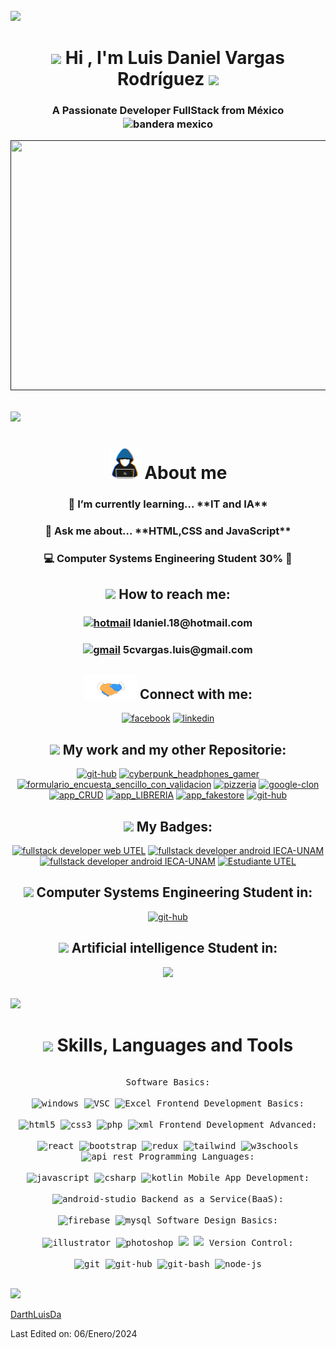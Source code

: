 <!--Primera Linea .gift-->
<br>
<img src="https://user-images.githubusercontent.com/73097560/115834477-dbab4500-a447-11eb-908a-139a6edaec5c.gif">
<br>
<!--.gift + Saludo + .gift-->
<h1 align="center">
<img src="https://image.space.rakuten.co.jp/lg01/98/0001006098/24/img0cd74f78zik7zj.gif" width= 35 px>
<b>Hi , I'm Luis Daniel Vargas Rodríguez</b>
<img src="https://media.giphy.com/media/hvRJCLFzcasrR4ia7z/giphy.gif" width= 35 px>
</h1>
<!--Quien soy? + .gift-->
<h3 align="center">A Passionate Developer FullStack from México<img align="center" src="https://th.bing.com/th/id/R.30604a1f63fe70bc5425d915a89f4e88?rik=mi%2f3NXK7eWiuvQ&riu=http%3a%2f%2fi67.photobucket.com%2falbums%2fh317%2fal7n6awi%2fflags%2fAnimated-Flag-Mexico.gif&ehk=a2iV%2b3ovS4hm496so3NSldzWjES5QEA0sAFedqq8w7g%3d&risl=&pid=ImgRaw&r=0" alt="bandera mexico" height="35" width="50"></h3>
<p align="center">
<a href=""><img src="https://i.pinimg.com/originals/f1/ed/a4/f1eda4768df8d8135c779772f2833e88.gif" height="400" width="2200"></a>
</p>
<!--Segunda Linea .gift-->
<br>
<img src="https://user-images.githubusercontent.com/73097560/115834477-dbab4500-a447-11eb-908a-139a6edaec5c.gif">
<br>

<!--Mas sobre mi + .gift-->
<h1 align="center">
<img src="https://github.com/0xAbdulKhalid/0xAbdulKhalid/raw/main/assets/mdImages/about_me.gif" width= 50 px>
<b>About me</b>
</h1>

<h3 align="center">🤖 I’m currently learning... **IT and IA**</h3>
<h3 align="center">💬 Ask me about... **HTML,CSS and JavaScript**</h3>
<h3 align="center">💻 Computer Systems Engineering Student 30% 🔋</h3>

<!--Me puedes encontrar-->
<h2 align="center">
<img src="https://th.bing.com/th/id/R.d7d4d0d1615c4a2ae8c30703fb78e02d?rik=25IYpgcGqZhRRg&riu=http%3a%2f%2fwww.bestgraph.com%2fgifs%2finfo%2fe_mails%2fe_mails-11.gif&ehk=j9JxI7PoTF2OKbHGq77R0AzL8L%2fmBXNCXbnCSkyekhA%3d&risl=&pid=ImgRaw&r=0" width= 40 px>
<b>How to reach me:</b>
</h2>
<!--Correo-->

<h3 align="center">
<a href="https://login.live.com/login.srf?wa=wsignin1.0&rpsnv=19&ct=1704121657&rver=7.0.6738.0&wp=MBI_SSL&wreply=https%3a%2f%2foutlook.live.com%2fowa%2f%3fcobrandid%3dab0455a0-8d03-46b9-b18b-df2f57b9e44c%26nlp%3d1%26deeplink%3dowa%252f%253frealm%253dhotmail.com%26RpsCsrfState%3dba533e68-6cda-380e-ec8a-5cff28173b5f&id=292841&aadredir=1&whr=hotmail.com&CBCXT=out&lw=1&fl=dob%2cflname%2cwld&cobrandid=ab0455a0-8d03-46b9-b18b-df2f57b9e44c" target="blank"><img src="https://wowjohn.com/wp-content/uploads/2022/05/hotmail-logo-png-1-Transparent-Images.png" alt="hotmail" width= 65 px /></a>
ldaniel.18@hotmail.com
</h3>
<!--Correo 2-->
<h3 align="center">
<a href="https://accounts.google.com/InteractiveLogin/identifier?continue=https%3A%2F%2Fmail.google.com%2Fmail%2Fu%2F0%2F%3Fhl%3Des-419&emr=1&followup=https%3A%2F%2Fmail.google.com%2Fmail%2Fu%2F0%2F%3Fhl%3Des-419&hl=es-419&osid=1&passive=1209600&service=mail&ifkv=ASKXGp2TBFyvbCrJbedBY0xNbBNPlNiRtkIKvSfBZ3-NmDIRIe60TIl59w-kj2x6a3lkA8v3-M06hg&theme=glif&flowName=GlifWebSignIn&flowEntry=ServiceLogin" target="blank"><img src="https://i.pinimg.com/originals/72/6d/02/726d025f49feae4c521d84681355bea4.png" alt="gmail" width= 65 px /></a>
5cvargas.luis@gmail.com
</h3>

<!--Conecta conmigo + .gift-->
<h2 align="center">
<img src="https://github.com/0xAbdulKhalid/0xAbdulKhalid/raw/main/assets/mdImages/handshake.gif" width= 85 px>
<b>Connect with me:</b>
</h2>
<!--Aqui conecta el Facebook-->
<p align="center">
<a href="https://www.facebook.com/profile.php?id=100026963329783" target="blank"><img src="https://ibrl.aces.illinois.edu/wp-content/uploads/2018/03/facebook-logo.png" alt="facebook" width= 75 px /></a>
<a href="https://www.linkedin.com/in/luisdavargasdesarrolladorwebfullstack/" target="blank"><img src="https://pngimg.com/uploads/linkedIn/linkedIn_PNG7.png" alt="linkedin" width= 65 px /></a>
</p>

<!--Mi Trabajo-->
<h2 align="center">
<img src="https://media.giphy.com/media/iY8CRBdQXODJSCERIr/giphy.gif" width= 40 px>
<b>My work and my other Repositorie:</b>
</h2>
<!--Aqui conecta el GitHub y las paginas-->
<p align="center">
<a href="https://github.com/DarthLuisDa?tab=repositories" target="blank"><img src="https://cdn2.iconfinder.com/data/icons/social-media-iconez/64/GitHub-1024.png" alt="git-hub" width= 65 px /></a>
<a href="https://darthluisda.github.io/CyberPunk_Headphones_Gamer" target="blank"><img src="https://s3.amazonaws.com/media-p.slid.es/uploads/borismatosmorillo/images/126981/daftpunktocat-thomas.gif" 
alt="cyberpunk_headphones_gamer" width= 85 px /></a>
<a href="https://darthluisda.github.io/Formulario_Encuesta_Sencillo_con_Validacion/" target="blank"><img src="https://pluspng.com/img-png/github-logo-png-github-logos-and-usage-github-800x665.png" alt="formulario_encuesta_sencillo_con_validacion" width= 85 px /></a>
<a href="https://darthluisda.github.io/Flexbox_y_CSS_Grid/" target="blank"><img src="https://pluspng.com/img-png/github-logo-png-github-logos-and-usage-github-800x665.png" alt="pizzeria" width= 85 px /></a>
<a href="https://darthluisda.github.io/google_clone/" target="blank"><img src="https://raw.githubusercontent.com/gist/ManulMax/2d20af60d709805c55fd784ca7cba4b9/raw/bcfeac7604f674ace63623106eb8bb8471d844a6/github.gif" alt="google-clon" width= 85 px /></a>
<a href="https://darthluisda.github.io/App_CRUD/" target="blank"><img src="https://octodex.github.com/images/daftpunktocat-guy.gif" alt="app_CRUD" width= 85 px /></a>
<a href="https://darthluisda.github.io/App_de_Libreria/" target="blank"><img src="https://pluspng.com/img-png/github-logo-png-github-logos-and-usage-github-800x665.png" alt="app_LIBRERIA" width= 85 px /></a>
<a href="https://github.com/DarthLuisDa/App_Fakestore" target="blank"><img src="https://pluspng.com/img-png/github-logo-png-github-logos-and-usage-github-800x665.png" alt="app_fakestore" width= 85 px /></a>
<a href="https://github.com/LuisDaniel-byte?tab=repositories" target="blank"><img src="https://pbs.twimg.com/media/Ded6FRqVwAENGIj.png" alt="git-hub" width= 65 px /></a>
</p>

<!--Mis Insignias-->
<h2 align="center">
<img src="https://i.gifer.com/origin/d7/d755a0e1aa4dca488626cc82bbfda518.gif" width= 40 px>
<b>My Badges:</b>
</h2>
<!--Insignias-->
<p align="center">
<a href="https://www.credly.com/badges/018e885f-efc8-4bd2-9f3e-df6d01706f45" target="blank"><img src="https://images.credly.com/size/340x340/images/9005f548-740e-4af7-95ac-d2e10320a33e/image.png" alt="fullstack developer web UTEL" width= 110 px /></a>
<a href="https://drive.google.com/file/d/1QbQNK9ZKTYugPi_R2O66InaQxsc_kyae/view?usp=sharing" target="blank"><img src="https://server.talentotechgto.com.mx/storage/reconocimientos/653ad360b8e4a/reconocimientoiecasmall.jpg" alt="fullstack developer android IECA-UNAM" width= 110 px /></a>
<a href="https://drive.google.com/file/d/14imXxd3VKbytGZVo8s4qr1dg4mR9G6ie/view?usp=sharing" target="blank"><img src="https://imgv2-1-f.scribdassets.com/img/document/445958545/original/3fd5d54a7d/1625382061?v=1" alt="fullstack developer android IECA-UNAM" width= 110 px height= 85 px/></a>
<a href="https://drive.google.com/file/d/1MW_d8FBlU75KPxPL2QabXlISJ0uaBP5b/view?usp=sharing" target="blank"><img src="https://d20ohkaloyme4g.cloudfront.net/img/document_thumbnails/3e6c6bd0b9bc606e12e78af1452f3056/thumb_1200_1553.png" alt="Estudiante UTEL" width= 110 px height= 85 px/></a>
</p>

<!--Estudiante UTEL-->
<h2 align="center">
<img src="https://bestanimations.com/media/books/1551224852page-turning-book-animation-19.gif" width= 40 px>
<b>Computer Systems Engineering Student in:</b>
</h2>
<!--Página UTEL-->
<p align="center">
<a href="https://uteluniversidad.mx/s/utel?https://uteluniversidad.mx/p/utel-formacion&msclkid=4c70453074ce11bbd41120a2aeb583ad" target="blank"><img src="https://utel.edu.mx/_next/image?url=https:%2F%2Fcmsutel.s3.amazonaws.com%2FLogo_Utel_University_01_02_3f5ca7d221.png&w=2048&q=75" alt="git-hub" width= 110 px/></a>
</p>

<!--Estudiante UCAMP-->
<h2 align="center">
<img src="https://info.universal-robots.com/hubfs/UR5_Wave-1.gif" width= 40 px>
<b>Artificial intelligence Student in:</b>
</h2>
<!--Página UCAMP-->
<p align="center">
<a href="https://ucamp.io/" target="blank"><img src="https://ucamp.io/repositorio/uploads/2022/05/utel-empresas.png" width= 110 px/></a>
</p>

<!--Tercera Linea .gift-->
<br>
<img src="https://user-images.githubusercontent.com/73097560/115834477-dbab4500-a447-11eb-908a-139a6edaec5c.gif">
<br>
 
<!--Habilidades, Lenguajes y Herramientas + .gift-->
<h1 align="center">
<img src="https://media2.giphy.com/media/QssGEmpkyEOhBCb7e1/giphy.gif?cid=ecf05e47a0n3gi1bfqntqmob8g9aid1oyj2wr3ds3mg700bl&rid=giphy.gi" width="40">
<b>Skills, Languages and Tools</b>
</h1>

<div> <!--Esta etiqueta genera la division-->
<p style="display: inline-block;" align="center"> <!--Esta etiqueta es para contener todo-->
<kbd> <!--Esta etiqueta crea el Cuadro-->
<span align="center">Software Basics:</span>
<br>  <!--Lineas de Salto-->
<br> <!--Lineas de Salto-->
<!--Imagenes dentro del Display-->
<img src="https://www.jbhifi.business/Images/windows-11.png" alt="windows" width= 93 px/> 
<img src="https://cdn.jsdelivr.net/gh/devicons/devicon/icons/vscode/vscode-original.svg" alt="VSC" width= 65 px /> 
<img src="https://cdn.iconscout.com/icon/free/png-256/microsoft-excel-1411847-1194336.png" alt="Excel" width= 65 px /> 
</kbd> <!--Esta etiqueta crea el Cuadro-->
<kbd> <!--Esta etiqueta crea el Cuadro-->
<span align="center">Frontend Development Basics:</span>
<br>  <!--Lineas de Salto-->
<br> <!--Lineas de Salto-->
<!--Imagenes dentro del Display-->
<img src="https://cdn.jsdelivr.net/gh/devicons/devicon/icons/html5/html5-original.svg" alt="html5" width= 65 px /> 
<img src="https://cdn.jsdelivr.net/gh/devicons/devicon/icons/css3/css3-original.svg" alt="css3" width= 65 px /> 
<img src="https://cdn.jsdelivr.net/gh/devicons/devicon/icons/php/php-original.svg" alt="php" width= 65 px />
<img src="https://cdn-icons-png.flaticon.com/512/136/136526.png" alt="xml" width= 65 px />
</kbd> <!--Esta etiqueta crea el Cuadro-->
<kbd> <!--Esta etiqueta crea el Cuadro-->
<span align="center">Frontend Development Advanced:</span>
<br>  <!--Lineas de Salto-->
<br> <!--Lineas de Salto-->
<!--Imagenes dentro del Display-->
<img src="https://cdn.jsdelivr.net/gh/devicons/devicon/icons/react/react-original.svg" alt="react" width= 65 px /> 
<img src="https://cdn.jsdelivr.net/gh/devicons/devicon/icons/bootstrap/bootstrap-original.svg" alt="bootstrap" width= 65 px /> 
<img src="https://cdn.jsdelivr.net/gh/devicons/devicon/icons/redux/redux-original.svg" alt="redux" width= 65 px /> 
<img src="https://cdn.jsdelivr.net/gh/devicons/devicon/icons/tailwindcss/tailwindcss-plain.svg" alt="tailwind" width= 65 px /> 
<img src="https://logospng.org/download/w3schools/w3schools-1536.png" alt="w3schools" width= 65 px /> 
<img src="https://saasradar.net/wp-content/uploads/2022/03/api_rest.png" alt="api rest" width= 115 px/> 
</kbd> <!--Esta etiqueta crea el Cuadro-->
<kbd> <!--Esta etiqueta crea el Cuadro-->
<span align="center">Programming Languages:</span>
<br>  <!--Lineas de Salto-->
<br> <!--Lineas de Salto-->
<!--Imagenes dentro del Display-->
<img src="https://cdn.jsdelivr.net/gh/devicons/devicon/icons/javascript/javascript-original.svg" alt="javascript" width= 65 px /> 
<img src="https://cdn.jsdelivr.net/gh/devicons/devicon/icons/csharp/csharp-original.svg" alt="csharp" width= 65 px /> 
<img src="https://cdn.jsdelivr.net/gh/devicons/devicon/icons/kotlin/kotlin-original.svg" alt="kotlin" width= 65 px /> 
</kbd> <!--Esta etiqueta crea el Cuadro-->
<kbd> <!--Esta etiqueta crea el Cuadro-->
<span align="center">Mobile App Development:</span>
<br>  <!--Lineas de Salto-->
<br> <!--Lineas de Salto-->
<!--Imagenes dentro del Display-->
<img src="https://cdn.jsdelivr.net/gh/devicons/devicon/icons/androidstudio/androidstudio-original.svg"  alt="android-studio" width= 65 px/>
</kbd> <!--Esta etiqueta crea el Cuadro-->
<kbd> <!--Esta etiqueta crea el Cuadro-->
<span align="center">Backend as a Service(BaaS):</span>
<br>  <!--Lineas de Salto-->
<br> <!--Lineas de Salto-->
<!--Imagenes dentro del Display-->
<img src="https://www.vectorlogo.zone/logos/firebase/firebase-icon.svg" alt="firebase" width= 65 px /> 
<img src="https://cdn.jsdelivr.net/gh/devicons/devicon/icons/mysql/mysql-original-wordmark.svg" alt="mysql" width= 65 px />
</kbd> <!--Esta etiqueta crea el Cuadro-->
<kbd> <!--Esta etiqueta crea el Cuadro-->
<span align="center">Software Design Basics:</span>
<br>  <!--Lineas de Salto-->
<br> <!--Lineas de Salto-->
<!--Imagenes dentro del Display-->
<img src="https://cdn.jsdelivr.net/gh/devicons/devicon/icons/illustrator/illustrator-line.svg" alt="illustrator" width= 65 px /> 
<img src="https://cdn.jsdelivr.net/gh/devicons/devicon/icons/photoshop/photoshop-line.svg" alt="photoshop" width= 65 px />
<img src="https://cdn.jsdelivr.net/gh/devicons/devicon/icons/premierepro/premierepro-original.svg" width= 65 px />
<img src="https://cdn.jsdelivr.net/gh/devicons/devicon/icons/aftereffects/aftereffects-original.svg" width= 65 px />
</kbd> <!--Esta etiqueta crea el Cuadro-->
<kbd> <!--Esta etiqueta crea el Cuadro-->
<span align="center">Version Control:</span>
<br>  <!--Lineas de Salto-->
<br> <!--Lineas de Salto-->
<!--Imagenes dentro del Display-->
<img src="https://cdn.jsdelivr.net/gh/devicons/devicon/icons/git/git-original.svg" alt="git" width= 65 px /> 
<img src="https://cdn2.iconfinder.com/data/icons/social-media-iconez/64/GitHub-1024.png" alt="git-hub" width= 65 px /> 
<img src="https://hasura.io/blog/content/images/downloaded_images/setting-up-git-bash-for-windows-e26b59e44257/1-Je4yF-xdHEluVvmS0qw8JQ.png" alt="git-bash" width= 65 px /> 
<img src="https://cdn4.iconfinder.com/data/icons/logos-3/454/nodejs-new-pantone-white-1024.png" alt="node-js" width= 65 px /> 
</kbd> <!--Esta etiqueta crea el Cuadro-->
</p>  <!--Esta etiqueta es para contener todo-->
</div> <!--Esta etiqueta genera la division-->

<!--Cuarta Linea .gift-->
<br>
<img src="https://user-images.githubusercontent.com/73097560/115834477-dbab4500-a447-11eb-908a-139a6edaec5c.gif">
<br>

[DarthLuisDa](https://github.com/DarthLuisDa)

Last Edited on: 06/Enero/2024

<!--Despegable-->  
<!--<details>
<summary font-size= 30px; align="center">Skills, Languages and Tools</summary> <!--Para desplegar contenido-->  
<!--<div>
<!--Aqui va todo el contenido-->  
<!--</div>


 
<!--Software Básico + .png-->
<!--<h3 align="left">Software Basics:</h3>
<p align="left">
<a href="" target="_blank" rel="noreferrer"> <img src="https://www.jbhifi.business/Images/windows-11.png" alt="windows" width= 80 px/> </a> 
<a href="" target="_blank" rel="noreferrer"> <img src="https://cdn.jsdelivr.net/gh/devicons/devicon/icons/vscode/vscode-original.svg" alt="VSC" width= 55 px/> </a> 
<a href="" target="_blank" rel="noreferrer"> <img src="https://cdn.iconscout.com/icon/free/png-256/microsoft-excel-1411847-1194336.png" alt="Excel" width= 55 px /> </a> 
</p>
<!--Frontend Básico + .png-->
<!--<h3 align="right">Frontend Development Basics:</h3>
<p align="right">
<a href="https://www.w3.org/html/" target="_blank" rel="noreferrer"> <img src="https://cdn.jsdelivr.net/gh/devicons/devicon/icons/html5/html5-original.svg" alt="html5" width= 55 px /> </a> 
<a href="https://www.w3schools.com/css/" target="_blank" rel="noreferrer"> <img src="https://cdn.jsdelivr.net/gh/devicons/devicon/icons/css3/css3-original.svg" alt="css3" width= 55 px/> </a> 
<a href="" target="_blank" rel="noreferrer"> <img src="https://cdn.jsdelivr.net/gh/devicons/devicon/icons/php/php-original.svg" alt="php" width= 55 px/> </a> 
<a href="" target="_blank" rel="noreferrer"> <img src="https://cdn-icons-png.flaticon.com/512/136/136526.png" alt="xml" width= 55 px /> </a> 
</p>
<!--Frontend Avanzado + .png-->
<!--<h3 align="left">Frontend Development Advanced:</h3>
<p align="left">
<a href="https://reactjs.org/" target="_blank" rel="noreferrer"> <img src="https://cdn.jsdelivr.net/gh/devicons/devicon/icons/react/react-original.svg" alt="react" width= 55 px/> </a> 
<a href="https://getbootstrap.com" target="_blank" rel="noreferrer"> <img src="https://cdn.jsdelivr.net/gh/devicons/devicon/icons/bootstrap/bootstrap-original.svg" alt="bootstrap" width= 55 px/> </a> 
<a href="https://redux.js.org" target="_blank" rel="noreferrer"> <img src="https://cdn.jsdelivr.net/gh/devicons/devicon/icons/redux/redux-original.svg" alt="redux" width= 55 px/> </a> 
<a href="https://tailwindcss.com/" target="_blank" rel="noreferrer"> <img src="https://cdn.jsdelivr.net/gh/devicons/devicon/icons/tailwindcss/tailwindcss-plain.svg" alt="tailwind" width= 55 px/> </a> 
<a href="" target="_blank" rel="noreferrer"> <img src="https://logospng.org/download/w3schools/w3schools-1536.png" alt="w3school" width= 55 px/> </a> 
<a href="" target="_blank" rel="noreferrer"> <img src="https://saasradar.net/wp-content/uploads/2022/03/api_rest.png" alt="api rest" width= 80 px/> </a> 
</p>
<!--Lenguajes de Programación + .png-->
<!--<h3 align="right">Programming Languages:</h3>
<p align="right">
<a href="https://developer.mozilla.org/en-US/docs/Web/JavaScript" target="_blank" rel="noreferrer"> <img src="https://cdn.jsdelivr.net/gh/devicons/devicon/icons/javascript/javascript-original.svg" alt="javascript" width= 55 px/> </a> 
<a href="https://www.w3schools.com/cs/" target="_blank" rel="noreferrer"> <img src="https://cdn.jsdelivr.net/gh/devicons/devicon/icons/csharp/csharp-original.svg" alt="csharp" width= 55 px/> </a> 
<a href="" target="_blank" rel="noreferrer"> <img src="https://cdn.jsdelivr.net/gh/devicons/devicon/icons/kotlin/kotlin-original.svg" alt="kotlin" width= 55 px/> </a> 
</p>
<!--Programación Celular + .png-->
<!--<h3 align="left">Mobile App Development:</h3>
<p align="left">
<a href="https://developer.android.com" target="_blank" rel="noreferrer"> <img src="https://cdn.jsdelivr.net/gh/devicons/devicon/icons/androidstudio/androidstudio-original.svg" alt="android" width= 55 px/></a>
</p>
<!--Diseño Backend + .png-->
<!--<h3 align="right">Backend as a Service(BaaS):</h3>
<p align="right">
<a href="https://firebase.google.com/" target="_blank" rel="noreferrer"> <img src="https://www.vectorlogo.zone/logos/firebase/firebase-icon.svg" alt="firebase" width= 55 px/> </a> 
<a href="" target="_blank" rel="noreferrer"> <img src="https://cdn.jsdelivr.net/gh/devicons/devicon/icons/mysql/mysql-original-wordmark.svg" alt="mysql" width= 55 px/> </a> 
</p>
<!--Diseño Básico + .png-->
<!--<h3 align="left">Software Design Basics:</h3>
<p align="left">
<a href="https://www.adobe.com/in/products/illustrator.html" target="_blank" rel="noreferrer"> <img src="https://www.vectorlogo.zone/logos/adobe_illustrator/adobe_illustrator-icon.svg" alt="illustrator" width= 55 px/> </a> 
<a href="https://www.photoshop.com/en" target="_blank" rel="noreferrer"> <img src="https://raw.githubusercontent.com/devicons/devicon/master/icons/photoshop/photoshop-line.svg" alt="photoshop" width= 55 px/> </a> 
<a href="" target="_blank" rel="noreferrer"> <img src="https://cdn.jsdelivr.net/gh/devicons/devicon/icons/premierepro/premierepro-original.svg" alt="premiere" width= 55 px/> </a> 
</p>
<!--Control de Versiones + .png-->
<!--<h3 align="right">Version Control:</h3>
<p align="right">
<a href="https://git-scm.com/" target="_blank" rel="noreferrer"> <img src="https://cdn.jsdelivr.net/gh/devicons/devicon/icons/git/git-original.svg" alt="git" width= 55 px"/> </a> 
<a href="" target="_blank" rel="noreferrer"> <img src="https://cdn2.iconfinder.com/data/icons/social-media-iconez/64/GitHub-1024.png" alt="git-hub" width= 55 px/> </a> 
<a href="" target="_blank" rel="noreferrer"> <img src="https://hasura.io/blog/content/images/downloaded_images/setting-up-git-bash-for-windows-e26b59e44257/1-Je4yF-xdHEluVvmS0qw8JQ.png" alt="git-bash" width= 55 px/> </a> 
<a href="" target="_blank" rel="noreferrer"> <img src="https://cdn4.iconfinder.com/data/icons/logos-3/454/nodejs-new-pantone-white-1024.png" alt="node-js" width= 55 px/> </a> 
</p>













